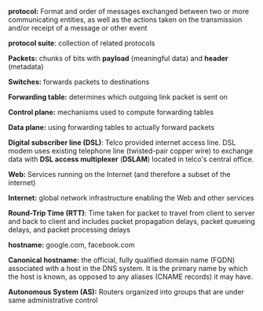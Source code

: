 **protocol:** Format and order of messages exchanged between two or more communicating entities, as well as the actions taken on the transmission and/or receipt of a message or other event

**protocol suite**: collection of related protocols

**Packets:** chunks of bits with **payload** (meaningful data) and **header** (metadata)

**Switches:** forwards packets to destinations

**Forwarding table:** determines which outgoing link packet is sent on

**Control plane:** mechanisms used to compute forwarding tables

**Data plane:** using forwarding tables to actually forward packets

**Digital subscriber line (DSL)**: Telco provided internet access line. DSL modem uses existing telephone line (twisted-pair copper wire) to exchange data with **DSL access multiplexer** (**DSLAM**) located in telco's central office.

**Web:** Services running on the Internet (and therefore a subset of the internet)

**Internet:** global network infrastructure enabling the Web and other services

**Round-Trip Time (RTT)**: Time taken for packet to travel from client to server and back to client and includes packet propagation delays, packet queueing delays, and packet processing delays

**hostname:**  google.com, facebook.com

**Canonical hostname:** the official, fully qualified domain name (FQDN) associated with a host in the DNS system. It is the primary name by which the host is known, as opposed to any aliases (CNAME records) it may have.

**Autonomous System (AS):** Routers organized into groups that are under same administrative control